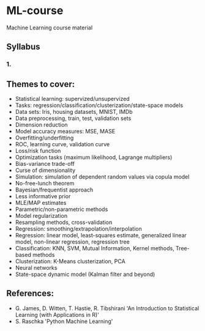 # ML-course
Machine Learning course material

## Syllabus
### 1. 

## Themes to cover:
- Statistical learning: supervized/unsupervized
- Tasks: regression/classification/clusterization/state-space models
- Data sets: Iris, housing datasets, MNIST, IMDb
- Data preprocessing, train, test, validation sets
- Dimension reduction
- Model accuracy measures: MSE, MASE
- Overfitting/underfitting
- ROC, learning curve, validation curve
- Loss/risk function
- Optimization tasks (maximum likelihood, Lagrange multipliers)
- Bias-variance trade-off
- Curse of dimensionality
- Simulation: simulation of dependent random values via copula model
- No-free-lunch theorem
- Bayesian/frequentist approach
- Less informative prior
- MLE/MAP estimates
- Parametric/non-parametric methods
- Model regularization
- Resampling methods, cross-validation
- Regression: smoothing/extrapolation/interpolation
- Regression: linear model, least-squares estimate, generalized linear model, non-linear regression, regression tree
- Classification: KNN, SVM, Mutual Information, Kernel methods, Tree-based methods
- Clusterization: K-Means clusterization, PCA
- Neural networks
- State-space dynamic model (Kalman filter and beyond)

## References:
- G. James, D. Witten, T. Hastie, R. Tibshirani 'An Introduction to Statistical Learning (with Applications in R)'
- S. Raschka 'Python Machine Learning'
